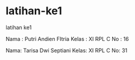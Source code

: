 # latihan-ke1
latihan ke1

Nama : Putri Andien FItria
Kelas : XI RPL C
No : 16

Nama: Tarisa Dwi Septiani
Kelas: XI RPL C
No: 31